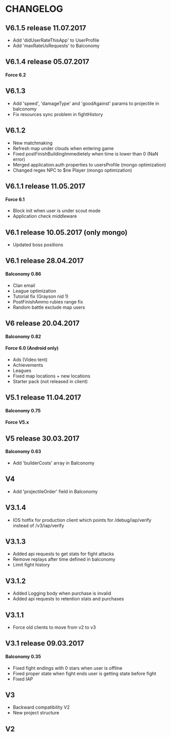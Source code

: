 # CHANGELOG
## V6.1.5 release 11.07.2017
* Add 'didUserRateThisApp' to UserProfile
* Add 'maxRateUsRequests' to Balconomy
## V6.1.4 release 05.07.2017
#### Force 6.2
## V6.1.3
* Add 'speed', 'damageType' and 'goodAgainst' params to projectile in balconomy
* Fix resources sync problem in fightHistory
## V6.1.2
* New matchmaking
* Refresh map under clouds when entering game
* Fixed postFinishBuildingImmedietely when time is lower than 0 (NaN error)
* Merged application.auth properties to usersProfile (mongo optimization)
* Changed regex NPC to $ne Player (mongo optimization)
## V6.1.1 release 11.05.2017
#### Force 6.1
* Block init when user is under scout mode
* Application check middleware
## V6.1 release 10.05.2017 (only mongo)
* Updated boss positions
## V6.1 release 28.04.2017
#### Balconomy 0.86
* Clan email
* League optimization
* Tutorial fix (Grayson nid 1)
* PostFinishAmmo rubies range fix
* Random battle exclude map users
## V6 release 20.04.2017
#### Balconomy 0.82
#### Force 6.0 (Android only)
* Ads (Video tent)
* Achievements
* Leagues
* Fixed map locations + new locations
* Starter pack (not released in client)
## V5.1 release 11.04.2017
#### Balconomy 0.75
#### Force V5.x 
## V5 release 30.03.2017
#### Balconomy 0.63 
* Add 'builderCosts' array in Balconomy
## V4
* Add 'projectileOrder' field in Balconomy
## V3.1.4
* IOS hotfix for production client which points for /debug/iap/verify instead of /v3/iap/verify
## V3.1.3
* Added api requests to get stats for fight attacks
* Remove replays after time defined in balconomy
* Limit fight history
## V3.1.2
* Added Logging body when purchase is invalid
* Added api requests to retention stats and purchases
## V3.1.1
* Force old clients to move from v2 to v3
## V3.1 release 09.03.2017
#### Balconomy 0.35
* Fixed fight endings with 0 stars when user is offline
* Fixed proper state when fight ends user is getting state before fight
* Fixed IAP
## V3
* Backward compatibility V2
* New project structure
## V2